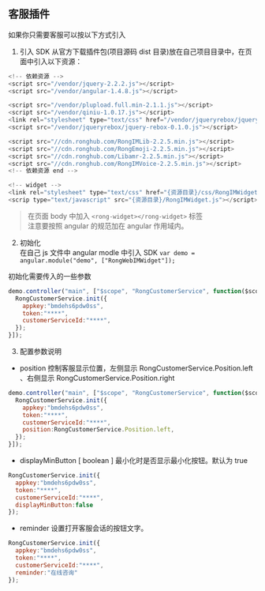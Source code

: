 ## 客服插件
  如果你只需要客服可以按以下方式引入

1. 引入 SDK
  从官方下载插件包(项目源码 dist 目录)放在自己项目目录中，在页面中引入以下资源：  
  ```javascript
  <!-- 依赖资源 -->
  <script src="/vendor/jquery-2.2.2.js"></script>
  <script src="/vendor/angular-1.4.8.js"></script>

  <script src="/vendor/plupload.full.min-2.1.1.js"></script>
  <script src="/vendor/qiniu-1.0.17.js"></script>
  <link rel="stylesheet" type="text/css" href="/vendor/jqueryrebox/jquery-rebox-0.1.0.css"/>
  <script src="/vendor/jqueryrebox/jquery-rebox-0.1.0.js"></script>
  
  <script src="//cdn.ronghub.com/RongIMLib-2.2.5.min.js"></script>
  <script src="//cdn.ronghub.com/RongEmoji-2.2.5.min.js"></script>
  <script src="//cdn.ronghub.com/Libamr-2.2.5.min.js"></script>
  <script src="//cdn.ronghub.com/RongIMVoice-2.2.5.min.js"></script>
  <!-- 依赖资源 end -->

  <!-- widget -->
  <link rel="stylesheet" type="text/css" href="{资源目录}/css/RongIMWidget.css"/>
  <scrip type="text/javascript" src="{资源目录}/RongIMWidget.js"></script>
  ``` 
> 在页面 body 中加入 `<rong-widget></rong-widget>` 标签  
> 注意要按照 angular 的规范加在 angular 作用域内。  

2. 初始化  
在自己 js 文件中 angular modle 中引入 SDK `var demo = angular.module("demo", ["RongWebIMWidget"]);`

  初始化需要传入的一些参数
  ```javascript
  demo.controller("main", ["$scope", "RongCustomerService", function($scope,RongCustomerService) {
    RongCustomerService.init({
      appkey:"bmdehs6pdw0ss",
      token:"****",
      customerServiceId:"****",
    });
  }]);
  ```

3. 配置参数说明
  * position 控制客服显示位置，左侧显示 RongCustomerService.Position.left 、右侧显示 RongCustomerService.Position.right
```javascript
demo.controller("main", ["$scope", "RongCustomerService", function($scope,RongCustomerService) {
  RongCustomerService.init({
    appkey:"bmdehs6pdw0ss",
    token:"****",
    customerServiceId:"****",
    position:RongCustomerService.Position.left,
  });
}]);
```

  * displayMinButton [ boolean ] 最小化时是否显示最小化按钮。默认为 true
```javascript
RongCustomerService.init({
  appkey:"bmdehs6pdw0ss",
  token:"****",
  customerServiceId:"****",
  displayMinButton:false
});
```
  * reminder 设置打开客服会话的按钮文字。
```javascript
RongCustomerService.init({
  appkey:"bmdehs6pdw0ss",
  token:"****",
  customerServiceId:"****",
  reminder:"在线咨询"
});
```
